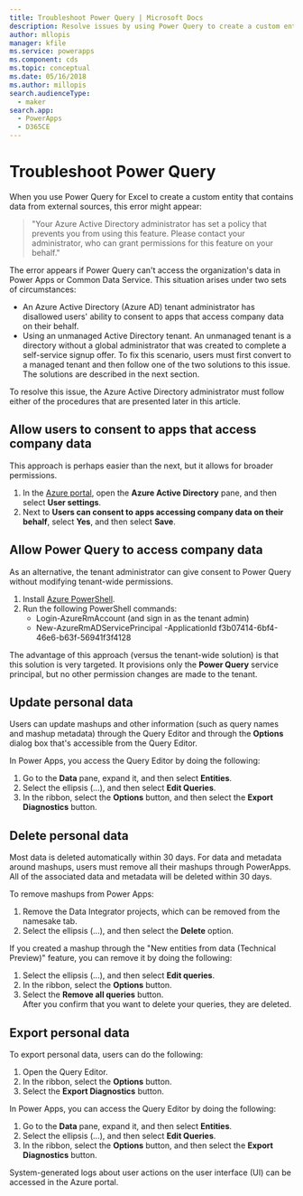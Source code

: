 ```yaml
---
title: Troubleshoot Power Query | Microsoft Docs
description: Resolve issues by using Power Query to create a custom entity in Common Data Service.
author: mllopis
manager: kfile
ms.service: powerapps
ms.component: cds
ms.topic: conceptual
ms.date: 05/16/2018
ms.author: millopis
search.audienceType: 
  - maker
search.app: 
  - PowerApps
  - D365CE
---
```


# Troubleshoot Power Query
When you use Power Query for Excel to create a custom entity that contains data from external sources, this error might appear:

>"Your Azure Active Directory administrator has set a policy that prevents you from using this feature. Please contact your administrator, who can grant permissions for this feature on your behalf."

The error appears if Power Query can't access the organization's data in Power Apps or Common Data Service. This situation arises under two sets of circumstances:

* An Azure Active Directory (Azure AD) tenant administrator has disallowed users' ability to consent to apps that access company data on their behalf.
* Using an unmanaged Active Directory tenant. An unmanaged tenant is a directory without a global administrator that was created to complete a self-service signup offer. To fix this scenario, users must first convert to a managed tenant and then follow one of the two solutions to this issue. The solutions are described in the next section.

To resolve this issue, the Azure Active Directory administrator must follow either of the procedures that are presented later in this article.

## Allow users to consent to apps that access company data
This approach is perhaps easier than the next, but it allows for broader permissions.

1. In the [Azure portal](https://portal.azure.com), open the **Azure Active Directory** pane, and then select **User settings**.
2. Next to **Users can consent to apps accessing company data on their behalf**, select **Yes**, and then select **Save**.

## Allow Power Query to access company data
As an alternative, the tenant administrator can give consent to Power Query without modifying tenant-wide permissions.

1. Install [Azure PowerShell](https://docs.microsoft.com/powershell/azure/install-azurerm-ps).
2. Run the following PowerShell commands:
   * Login-AzureRmAccount (and sign in as the tenant admin)
   * New-AzureRmADServicePrincipal -ApplicationId f3b07414-6bf4-46e6-b63f-56941f3f4128

The advantage of this approach (versus the tenant-wide solution) is that this solution is very targeted. It provisions only the **Power Query** service principal, but no other permission changes are made to the tenant.

## Update personal data

Users can update mashups and other information (such as query names and mashup metadata) through the Query Editor and through the **Options** dialog box that's accessible from the Query Editor.

In Power Apps, you access the Query Editor by doing the following:
1. Go to the **Data** pane, expand it, and then select **Entities**. 
2. Select the ellipsis (...), and then select **Edit Queries**.
3. In the ribbon, select the **Options** button, and then select the **Export Diagnostics** button.


## Delete personal data

Most data is deleted automatically within 30 days. For data and metadata around mashups, users must remove all their mashups through PowerApps. All of the associated data and metadata will be deleted within 30 days.

To remove mashups from Power Apps:
1. Remove the Data Integrator projects, which can be removed from the namesake tab.
2. Select the ellipsis (...), and then select the **Delete** option.

If you created a mashup through the "New entities from data (Technical Preview)" feature, you can remove it by doing the following:
1. Select the ellipsis (...), and then select **Edit queries**.
2. In the ribbon, select the **Options** button.
3. Select the **Remove all queries** button.  
    After you confirm that you want to delete your queries, they are deleted.

## Export personal data

To export personal data, users can do the following:
1. Open the Query Editor.
2. In the ribbon, select the **Options** button.
3. Select the **Export Diagnostics** button.

In Power Apps, you can access the Query Editor by doing the following:
1. Go to the **Data** pane, expand it, and then select **Entities**.
2. Select the ellipsis (...), and then select **Edit Queries**. 
3. In the ribbon, select the **Options** button, and then select the **Export Diagnostics** button.

System-generated logs about user actions on the user interface (UI) can be accessed in the Azure portal.



